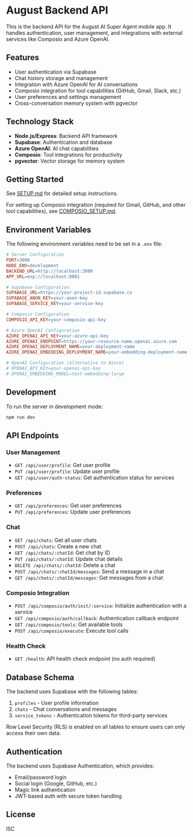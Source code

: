 # August Backend API

This is the backend API for the August AI Super Agent mobile app. It handles authentication, user management, and integrations with external services like Composio and Azure OpenAI.

## Features

- User authentication via Supabase
- Chat history storage and management
- Integration with Azure OpenAI for AI conversations
- Composio integration for tool capabilities (GitHub, Gmail, Slack, etc.)
- User preferences and settings management
- Cross-conversation memory system with pgvector

## Technology Stack

- **Node.js/Express**: Backend API framework
- **Supabase**: Authentication and database
- **Azure OpenAI**: AI chat capabilities
- **Composio**: Tool integrations for productivity
- **pgvector**: Vector storage for memory system

## Getting Started

See [SETUP.md](./SETUP.md) for detailed setup instructions.

For setting up Composio integration (required for Gmail, GitHub, and other tool capabilities), see [COMPOSIO_SETUP.md](./COMPOSIO_SETUP.md).

## Environment Variables

The following environment variables need to be set in a `.env` file:

```makefile
# Server Configuration
PORT=3000
NODE_ENV=development
BACKEND_URL=http://localhost:3000
APP_URL=exp://localhost:8081

# Supabase Configuration
SUPABASE_URL=https://your-project-id.supabase.co
SUPABASE_ANON_KEY=your-anon-key
SUPABASE_SERVICE_KEY=your-service-key

# Composio Configuration
COMPOSIO_API_KEY=your-composio-api-key

# Azure OpenAI Configuration
AZURE_OPENAI_API_KEY=your-azure-api-key
AZURE_OPENAI_ENDPOINT=https://your-resource-name.openai.azure.com
AZURE_OPENAI_DEPLOYMENT_NAME=your-deployment-name
AZURE_OPENAI_EMBEDDING_DEPLOYMENT_NAME=your-embedding-deployment-name

# OpenAI Configuration (alternative to Azure)
# OPENAI_API_KEY=your-openai-api-key
# OPENAI_EMBEDDING_MODEL=text-embedding-large
```

## Development

To run the server in development mode:

```bash
npm run dev
```

## API Endpoints

### User Management

- `GET /api/user/profile`: Get user profile
- `PUT /api/user/profile`: Update user profile
- `GET /api/user/auth-status`: Get authentication status for services

### Preferences

- `GET /api/preferences`: Get user preferences
- `PUT /api/preferences`: Update user preferences

### Chat

- `GET /api/chats`: Get all user chats
- `POST /api/chats`: Create a new chat
- `GET /api/chats/:chatId`: Get chat by ID
- `PUT /api/chats/:chatId`: Update chat details
- `DELETE /api/chats/:chatId`: Delete a chat
- `POST /api/chats/:chatId/messages`: Send a message in a chat
- `GET /api/chats/:chatId/messages`: Get messages from a chat

### Composio Integration

- `POST /api/composio/auth/init/:service`: Initialize authentication with a service
- `GET /api/composio/auth/callback`: Authentication callback endpoint
- `GET /api/composio/tools`: Get available tools
- `POST /api/composio/execute`: Execute tool calls

### Health Check

- `GET /health`: API health check endpoint (no auth required)

## Database Schema

The backend uses Supabase with the following tables:

1. `profiles` - User profile information
2. `chats` - Chat conversations and messages
3. `service_tokens` - Authentication tokens for third-party services

Row Level Security (RLS) is enabled on all tables to ensure users can only access their own data.

## Authentication

The backend uses Supabase Authentication, which provides:

- Email/password login
- Social login (Google, GitHub, etc.)
- Magic link authentication
- JWT-based auth with secure token handling

## License

ISC
